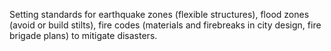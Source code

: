 Setting standards for earthquake zones (flexible structures), flood zones (avoid or build stilts), fire codes (materials and firebreaks in city design, fire brigade plans) to mitigate disasters.